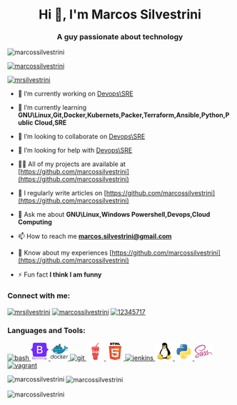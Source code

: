 <h1 align="center">Hi 👋, I'm Marcos Silvestrini</h1>
<h3 align="center">A guy passionate about technology</h3>

<p align="left"> <img src="https://komarev.com/ghpvc/?username=marcossilvestrini&label=Profile%20views&color=0e75b6&style=flat" alt="marcossilvestrini" /> </p>

<p align="left"> <a href="https://github.com/ryo-ma/github-profile-trophy"><img src="https://github-profile-trophy.vercel.app/?username=marcossilvestrini" alt="marcossilvestrini" /></a> </p>

<p align="left"> <a href="https://twitter.com/mrsilvestrini" target="blank"><img src="https://img.shields.io/twitter/follow/mrsilvestrini?logo=twitter&style=for-the-badge" alt="mrsilvestrini" /></a> </p>

- 🔭 I’m currently working on [Devops\SRE](https://github.com/marcossilvestrini)

- 🌱 I’m currently learning **GNU\Linux,Git,Docker,Kubernets,Packer,Terraform,Ansible,Python,Public Cloud,SRE**

- 👯 I’m looking to collaborate on [Devops\SRE](https://github.com/marcossilvestrini)

- 🤝 I’m looking for help with [Devops\SRE](https://github.com/marcossilvestrini)

- 👨‍💻 All of my projects are available at [https://github.com/marcossilvestrini](https://github.com/marcossilvestrini)

- 📝 I regularly write articles on [https://github.com/marcossilvestrini](https://github.com/marcossilvestrini)

- 💬 Ask me about **GNU\Linux,Windows Powershell,Devops,Cloud Computing**

- 📫 How to reach me **marcos.silvestrini@gmail.com**

- 📄 Know about my experiences [https://github.com/marcossilvestrini](https://github.com/marcossilvestrini)

- ⚡ Fun fact **I think I am funny**

<h3 align="left">Connect with me:</h3>
<p align="left">
<a href="https://twitter.com/mrsilvestrini" target="blank"><img align="center" src="https://raw.githubusercontent.com/rahuldkjain/github-profile-readme-generator/master/src/images/icons/Social/twitter.svg" alt="mrsilvestrini" height="30" width="40" /></a>
<a href="https://linkedin.com/in/marcossilvestrini" target="blank"><img align="center" src="https://raw.githubusercontent.com/rahuldkjain/github-profile-readme-generator/master/src/images/icons/Social/linked-in-alt.svg" alt="marcossilvestrini" height="30" width="40" /></a>
<a href="https://stackoverflow.com/users/12345717" target="blank"><img align="center" src="https://raw.githubusercontent.com/rahuldkjain/github-profile-readme-generator/master/src/images/icons/Social/stack-overflow.svg" alt="12345717" height="30" width="40" /></a>
</p>

<h3 align="left">Languages and Tools:</h3>
<p align="left"> <a href="https://www.gnu.org/software/bash/" target="_blank" rel="noreferrer"> <img src="https://www.vectorlogo.zone/logos/gnu_bash/gnu_bash-icon.svg" alt="bash" width="40" height="40"/> </a> <a href="https://getbootstrap.com" target="_blank" rel="noreferrer"> <img src="https://raw.githubusercontent.com/devicons/devicon/master/icons/bootstrap/bootstrap-plain-wordmark.svg" alt="bootstrap" width="40" height="40"/> </a> <a href="https://www.docker.com/" target="_blank" rel="noreferrer"> <img src="https://raw.githubusercontent.com/devicons/devicon/master/icons/docker/docker-original-wordmark.svg" alt="docker" width="40" height="40"/> </a> <a href="https://git-scm.com/" target="_blank" rel="noreferrer"> <img src="https://www.vectorlogo.zone/logos/git-scm/git-scm-icon.svg" alt="git" width="40" height="40"/> </a> <a href="https://gulpjs.com" target="_blank" rel="noreferrer"> <img src="https://raw.githubusercontent.com/devicons/devicon/master/icons/gulp/gulp-plain.svg" alt="gulp" width="40" height="40"/> </a> <a href="https://www.w3.org/html/" target="_blank" rel="noreferrer"> <img src="https://raw.githubusercontent.com/devicons/devicon/master/icons/html5/html5-original-wordmark.svg" alt="html5" width="40" height="40"/> </a> <a href="https://www.jenkins.io" target="_blank" rel="noreferrer"> <img src="https://www.vectorlogo.zone/logos/jenkins/jenkins-icon.svg" alt="jenkins" width="40" height="40"/> </a> <a href="https://www.linux.org/" target="_blank" rel="noreferrer"> <img src="https://raw.githubusercontent.com/devicons/devicon/master/icons/linux/linux-original.svg" alt="linux" width="40" height="40"/> </a> <a href="https://www.python.org" target="_blank" rel="noreferrer"> <img src="https://raw.githubusercontent.com/devicons/devicon/master/icons/python/python-original.svg" alt="python" width="40" height="40"/> </a> <a href="https://sass-lang.com" target="_blank" rel="noreferrer"> <img src="https://raw.githubusercontent.com/devicons/devicon/master/icons/sass/sass-original.svg" alt="sass" width="40" height="40"/> </a> <a href="https://www.vagrantup.com/" target="_blank" rel="noreferrer"> <img src="https://www.vectorlogo.zone/logos/vagrantup/vagrantup-icon.svg" alt="vagrant" width="40" height="40"/> </a> </p>

<p><img align="left" src="https://github-readme-stats.vercel.app/api/top-langs?username=marcossilvestrini&show_icons=true&locale=en&layout=compact" alt="marcossilvestrini" /></p>

<p>&nbsp;<img align="center" src="https://github-readme-stats.vercel.app/api?username=marcossilvestrini&show_icons=true&locale=en" alt="marcossilvestrini" /></p>

<p><img align="center" src="https://github-readme-streak-stats.herokuapp.com/?user=marcossilvestrini&" alt="marcossilvestrini" /></p>
